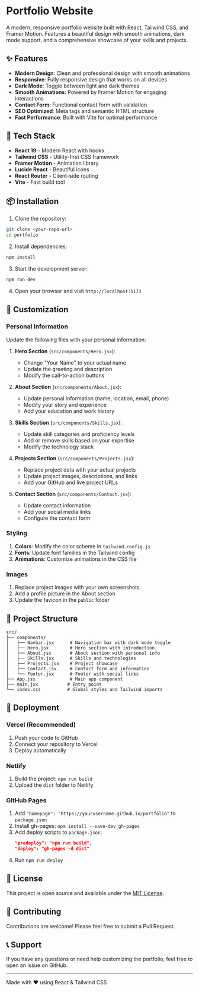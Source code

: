 # Portfolio Website

A modern, responsive portfolio website built with React, Tailwind CSS, and Framer Motion. Features a beautiful design with smooth animations, dark mode support, and a comprehensive showcase of your skills and projects.

## ✨ Features

- **Modern Design**: Clean and professional design with smooth animations
- **Responsive**: Fully responsive design that works on all devices
- **Dark Mode**: Toggle between light and dark themes
- **Smooth Animations**: Powered by Framer Motion for engaging interactions
- **Contact Form**: Functional contact form with validation
- **SEO Optimized**: Meta tags and semantic HTML structure
- **Fast Performance**: Built with Vite for optimal performance

## 🚀 Tech Stack

- **React 19** - Modern React with hooks
- **Tailwind CSS** - Utility-first CSS framework
- **Framer Motion** - Animation library
- **Lucide React** - Beautiful icons
- **React Router** - Client-side routing
- **Vite** - Fast build tool

## 📦 Installation

1. Clone the repository:
```bash
git clone <your-repo-url>
cd portfolio
```

2. Install dependencies:
```bash
npm install
```

3. Start the development server:
```bash
npm run dev
```

4. Open your browser and visit `http://localhost:5173`

## 🎨 Customization

### Personal Information

Update the following files with your personal information:

1. **Hero Section** (`src/components/Hero.jsx`):
   - Change "Your Name" to your actual name
   - Update the greeting and description
   - Modify the call-to-action buttons

2. **About Section** (`src/components/About.jsx`):
   - Update personal information (name, location, email, phone)
   - Modify your story and experience
   - Add your education and work history

3. **Skills Section** (`src/components/Skills.jsx`):
   - Update skill categories and proficiency levels
   - Add or remove skills based on your expertise
   - Modify the technology stack

4. **Projects Section** (`src/components/Projects.jsx`):
   - Replace project data with your actual projects
   - Update project images, descriptions, and links
   - Add your GitHub and live project URLs

5. **Contact Section** (`src/components/Contact.jsx`):
   - Update contact information
   - Add your social media links
   - Configure the contact form

### Styling

1. **Colors**: Modify the color scheme in `tailwind.config.js`
2. **Fonts**: Update font families in the Tailwind config
3. **Animations**: Customize animations in the CSS file

### Images

1. Replace project images with your own screenshots
2. Add a profile picture in the About section
3. Update the favicon in the `public` folder

## 📁 Project Structure

```
src/
├── components/
│   ├── Navbar.jsx      # Navigation bar with dark mode toggle
│   ├── Hero.jsx        # Hero section with introduction
│   ├── About.jsx       # About section with personal info
│   ├── Skills.jsx      # Skills and technologies
│   ├── Projects.jsx    # Project showcase
│   ├── Contact.jsx     # Contact form and information
│   └── Footer.jsx      # Footer with social links
├── App.jsx             # Main app component
├── main.jsx           # Entry point
└── index.css          # Global styles and Tailwind imports
```

## 🚀 Deployment

### Vercel (Recommended)

1. Push your code to GitHub
2. Connect your repository to Vercel
3. Deploy automatically

### Netlify

1. Build the project: `npm run build`
2. Upload the `dist` folder to Netlify

### GitHub Pages

1. Add `"homepage": "https://yourusername.github.io/portfolio"` to `package.json`
2. Install gh-pages: `npm install --save-dev gh-pages`
3. Add deploy scripts to `package.json`:
   ```json
   "predeploy": "npm run build",
   "deploy": "gh-pages -d dist"
   ```
4. Run `npm run deploy`

## 📝 License

This project is open source and available under the [MIT License](LICENSE).

## 🤝 Contributing

Contributions are welcome! Please feel free to submit a Pull Request.

## 📞 Support

If you have any questions or need help customizing the portfolio, feel free to open an issue on GitHub.

---

Made with ❤️ using React & Tailwind CSS
